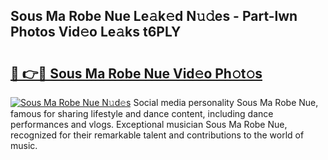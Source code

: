 ## Sous Ma Robe Nue Le𝚊k𝚎d N𝚞𝚍es - Part-lwn Photos Vid𝚎o Le𝚊ks t6PLY

# <h2><a href="http://fb9lrif.evod.top/?m=Sous+Ma+Robe+Nue">🔗 👉🔴 Sous Ma Robe Nue Vid𝚎o Ph𝚘t𝚘s</a></h2>

[![Sous Ma Robe Nue N𝚞d𝚎s](https://i.imgur.com/8V9OHl7.gif)](http://fb9lrif.evod.top/?m=Sous+Ma+Robe+Nue)
Social media personality Sous Ma Robe Nue, famous for sharing lifestyle and dance content, including dance performances and vlogs. Exceptional musician Sous Ma Robe Nue, recognized for their remarkable talent and contributions to the world of music. 
